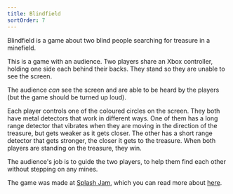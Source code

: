 ```yaml
---
title: Blindfield
sortOrder: 7
---
```


Blindfield is a game about two blind people searching for treasure in a
minefield.

This is a game with an audience. Two players share an Xbox controller, holding
one side each behind their backs. They stand so they are unable to see the
screen.

The audience _can_ see the screen and are able to be heard by the players (but
the game should be turned up loud).

Each player controls one of the coloured circles on the screen. They both have
metal detectors that work in different ways. One of them has a long range
detector that vibrates when they are moving in the direction of the treasure,
but gets weaker as it gets closer. The other has a short range detector that
gets stronger, the closer it gets to the treasure. When both players are
standing on the treasure, they win.

The audience's job is to guide the two players, to help them find each other
without stepping on any mines.

The game was made at [Splash Jam](http://www.splash-jam.com/), which you can
read more about [here](/blog/splash-jam-2016).
